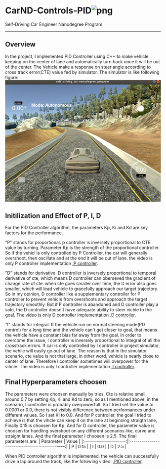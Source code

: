 # CarND-Controls-PID![png](images/image1.png)
Self-Driving Car Engineer Nanodegree Program

---

## Overview
In the project, I implemented PID Controller using C++ to make vehicle keeping on the center of lane and automatically turn back once it will be out of the center. The Vehicle make a response on steer angle according to cross track error(CTE) value fed by simulator.
The simulator is like following figure:
![png](images/simulator.png)

## Initilization and Effect of P, I, D
For the PID Controller algorithm, the parameters Kp, Ki and Kd are key factors for the performance.

"P" stands for proportional. p controller is inversely proportional to CTE value by turning. Parameter Kp is the strength of the proportional controller. So if the vehicl is only controlled by P Controller, the car will generally overshoot, then oscillate and at the end it will be out of lane. the video is only P controller implementation [.P controller](./videos/P.mp4).

"D" stands for derivative. D controller is inversely proportional to temporal derivative of cte, which means D controller can oberseved the gradient of change rate of cte. when cte goes smaller over time, the D error also goes smaller, which will lead vehicle to gracefully approach our target trajectory. So in my opinion, D controller like a supplementary controller for P controller to prevent vehicle from overshoots and approach the target trajectory smoothly. But if P controller is abandoned and D controller play a solo, the D controller doesn't have adequate ability to steer vichle to the goal. The video is only D controller implementation [.D controller](./videos/D.mp4).

"I" stands for integral. If the vehicle run on normal steering mode(PD control) for a long time and the vehicle can't get closer to  goal, that means the vehicle have a constant bias far away from the goal. In order to overcome the issue, I controller is inversely proportional to integral of all the crosstrack errors. If car is only controlled by I controller in project simulator, the vehile will easily go out of lane. The reason is that in the simulator scenario, cte value is not that large, in other word, vehicle is nearly close to center of lane. Therefore I controller sometimes will overpower for the vihcle. The video is only I controller implementation [.I controller](./videos/I.mp4).

## Final Hyperparameters choosen
The parameters were choosen manually by tries. Cte is relative small, around 0.7 by setting Kp, Ki and Kd to zero, so as I mentioned above, in the scenario, I controller is probably overpowerfull. So I tried set the value to 0.0001 or 0.0, there is not visibly difference between performances under different values. So I set Ki to 0.0. And for P controller, the goal I tried to achieve is that the vihcle can keep it on the lane at beginning straigth lane, Finally 0.15 is choosen for Kp. And for D controller, the parameter value is choosen for handling overshoot on any different scenarios like, curve and straight lanes. And the final parameter I choosen is 2.5. 
The final parameters are:
| Parameter                        |     Value                       |
|:---------------------:|:---------------------------------------------:|
| P                 | 0.15                                 |
| I             | 0.0 |
| D         | 2.5  |

When PID controller algorithm is implemented, the vehicle can successfully drive a lap around the track, like the following video:
[.PID controller](./videos/PID.mp4).
